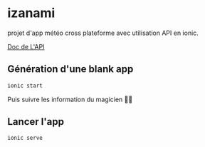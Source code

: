 # izanami

  projet d'app météo cross plateforme avec utilisation API en ionic.
  
  [Doc de L'API](https://openweathermap.org/current)
  
## Génération d'une blank app
  
```bash 
ionic start
```
Puis suivre les information du magicien 🧙‍♂️
  
## Lancer l'app
  
```bash 
ionic serve
```
  
